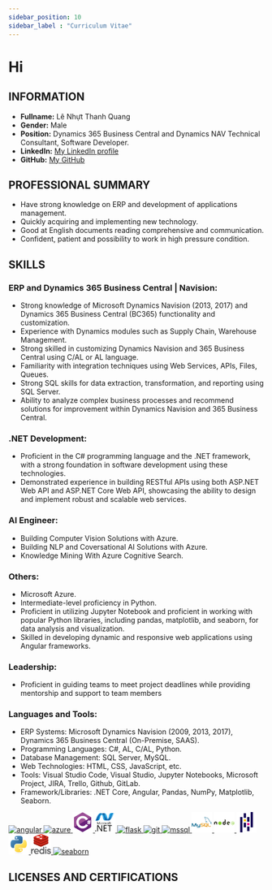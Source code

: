 ```yaml
---
sidebar_position: 10
sidebar_label : "Curriculum Vitae"
---
```


# Hi

## INFORMATION

- **Fullname:**  Lê Nhựt Thanh Quang
- **Gender:**  Male
- **Position:**  Dynamics 365 Business Central and Dynamics NAV Technical Consultant, Software Developer.
- **LinkedIn:** [My LinkedIn profile](https://www.linkedin.com/in/quanglnt/)
- **GitHub:** [My GitHub](https://github.com/quanglenhutthanh)

## PROFESSIONAL SUMMARY

- Have strong knowledge on ERP and development of applications management.
- Quickly acquiring and implementing new technology.
- Good at English documents reading comprehensive and communication.
- Confident, patient and possibility to work in high pressure condition.

## SKILLS

### ERP and Dynamics 365 Business Central | Navision:

- Strong knowledge of Microsoft Dynamics Navision (2013, 2017) and Dynamics 365 Business Central (BC365) functionality and customization.
- Experience with Dynamics modules such as Supply Chain, Warehouse Management.
- Strong skilled in customizing Dynamics Navision and 365 Business Central using C/AL or AL language.
- Familiarity with integration techniques using Web Services, APIs, Files, Queues.
- Strong SQL skills for data extraction, transformation, and reporting using SQL Server.
- Ability to analyze complex business processes and recommend solutions for improvement within Dynamics Navision and 365 Business Central.

### .NET Development:

- Proficient in the C# programming language and the .NET framework, with a strong foundation in software development using these technologies.
- Demonstrated experience in building RESTful APIs using both ASP.NET Web API and ASP.NET Core Web API, showcasing the ability to design and implement robust and scalable web services.

### AI Engineer:
- Building Computer Vision Solutions with Azure.
- Building NLP and Coversational AI Solutions with Azure.
- Knowledge Mining With Azure Cognitive Search.

### Others:
- Microsoft Azure.
- Intermediate-level proficiency in Python.
- Proficient in utilizing Jupyter Notebook and proficient in working with popular Python libraries, including pandas, matplotlib, and seaborn, for data analysis and visualization.
- Skilled in developing dynamic and responsive web applications using Angular frameworks.

### Leadership:
- Proficient in guiding teams to meet project deadlines while providing mentorship and support to team members

### Languages and Tools:

- ERP Systems: Microsoft Dynamics Navision (2009, 2013, 2017), Dynamics 365 Business Central (On-Premise, SAAS).
- Programming Languages: C#, AL, C/AL, Python.
- Database Management: SQL Server, MySQL.
- Web Technologies: HTML, CSS, JavaScript, etc.
- Tools: Visual Studio Code, Visual Studio, Jupyter Notebooks, Microsoft Project, JIRA, Trello, Github, GitLab.
- Framework/Libraries: .NET Core, Angular, Pandas, NumPy, Matplotlib, Seaborn.

<p align="left"> <a href="https://angular.io" target="_blank" rel="noreferrer"> <img src="https://angular.io/assets/images/logos/angular/angular.svg" alt="angular" width="40" height="40"/> </a> <a href="https://azure.microsoft.com/en-in/" target="_blank" rel="noreferrer"> <img src="https://www.vectorlogo.zone/logos/microsoft_azure/microsoft_azure-icon.svg" alt="azure" width="40" height="40"/> </a> <a href="https://www.w3schools.com/cs/" target="_blank" rel="noreferrer"> <img src="https://raw.githubusercontent.com/devicons/devicon/master/icons/csharp/csharp-original.svg" alt="csharp" width="40" height="40"/> </a> <a href="https://dotnet.microsoft.com/" target="_blank" rel="noreferrer"> <img src="https://raw.githubusercontent.com/devicons/devicon/master/icons/dot-net/dot-net-original-wordmark.svg" alt="dotnet" width="40" height="40"/> </a> <a href="https://flask.palletsprojects.com/" target="_blank" rel="noreferrer"> <img src="https://www.vectorlogo.zone/logos/pocoo_flask/pocoo_flask-icon.svg" alt="flask" width="40" height="40"/> </a> <a href="https://git-scm.com/" target="_blank" rel="noreferrer"> <img src="https://www.vectorlogo.zone/logos/git-scm/git-scm-icon.svg" alt="git" width="40" height="40"/> </a> <a href="https://www.microsoft.com/en-us/sql-server" target="_blank" rel="noreferrer"> <img src="https://www.svgrepo.com/show/303229/microsoft-sql-server-logo.svg" alt="mssql" width="40" height="40"/> </a> <a href="https://www.mysql.com/" target="_blank" rel="noreferrer"> <img src="https://raw.githubusercontent.com/devicons/devicon/master/icons/mysql/mysql-original-wordmark.svg" alt="mysql" width="40" height="40"/> </a> <a href="https://nodejs.org" target="_blank" rel="noreferrer"> <img src="https://raw.githubusercontent.com/devicons/devicon/master/icons/nodejs/nodejs-original-wordmark.svg" alt="nodejs" width="40" height="40"/> </a> <a href="https://pandas.pydata.org/" target="_blank" rel="noreferrer"> <img src="https://raw.githubusercontent.com/devicons/devicon/2ae2a900d2f041da66e950e4d48052658d850630/icons/pandas/pandas-original.svg" alt="pandas" width="40" height="40"/> </a> <a href="https://www.python.org" target="_blank" rel="noreferrer"> <img src="https://raw.githubusercontent.com/devicons/devicon/master/icons/python/python-original.svg" alt="python" width="40" height="40"/> </a> <a href="https://redis.io" target="_blank" rel="noreferrer"> <img src="https://raw.githubusercontent.com/devicons/devicon/master/icons/redis/redis-original-wordmark.svg" alt="redis" width="40" height="40"/> </a> <a href="https://seaborn.pydata.org/" target="_blank" rel="noreferrer"> <img src="https://seaborn.pydata.org/_images/logo-mark-lightbg.svg" alt="seaborn" width="40" height="40"/> </a> </p>

## LICENSES AND CERTIFICATIONS

